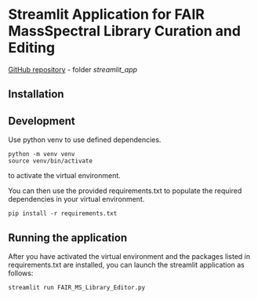 # Streamlit Application for FAIR MassSpectral Library Curation and Editing

[GitHub repository](https://github.com/mzmine/biohack23_p15) - folder _streamlit_app_

## Installation

## Development

Use python venv to use defined dependencies.

    python -m venv venv
    source venv/bin/activate

to activate the virtual environment.

You can then use the provided requirements.txt to populate the required dependencies in your virtual environment.

    pip install -r requirements.txt

## Running the application

After you have activated the virtual environment and the packages listed in requirements.txt are installed, you can launch the streamlit application as follows:

    streamlit run FAIR_MS_Library_Editor.py 
